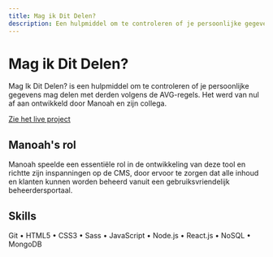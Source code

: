 ```yaml
---
title: Mag ik Dit Delen?
description: Een hulpmiddel om te controleren of je persoonlijke gegevens mag delen met derden volgens de AVG-regels.
---
```


# Mag ik Dit Delen?

Mag Ik Dit Delen? is een hulpmiddel om te controleren of je persoonlijke gegevens mag delen met derden volgens de AVG-regels. Het werd van nul af aan ontwikkeld door Manoah en zijn collega.

[Zie het live project](https://magikditdelen.nl/)

## Manoah's rol

Manoah speelde een essentiële rol in de ontwikkeling van deze tool en richtte zijn inspanningen op de CMS, door ervoor te zorgen dat alle inhoud en klanten kunnen worden beheerd vanuit een gebruiksvriendelijk beheerdersportaal.

## Skills

Git • HTML5 • CSS3 • Sass • JavaScript • Node.js • React.js • NoSQL • MongoDB
